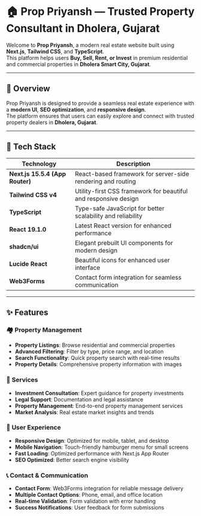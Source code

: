 # 🏠 Prop Priyansh — Trusted Property Consultant in Dholera, Gujarat

Welcome to **Prop Priyansh**, a modern real estate website built using **Next.js**, **Tailwind CSS**, and **TypeScript**.  
This platform helps users **Buy, Sell, Rent, or Invest** in premium residential and commercial properties in **Dholera Smart City, Gujarat**.

---

## 🌟 Overview

Prop Priyansh is designed to provide a seamless real estate experience with a **modern UI**, **SEO optimization**, and **responsive design**.  
The platform ensures that users can easily explore and connect with trusted property dealers in **Dholera, Gujarat**.

---

## 🚀 Tech Stack

| Technology | Description |
|-------------|-------------|
| **Next.js 15.5.4 (App Router)** | React-based framework for server-side rendering and routing |
| **Tailwind CSS v4** | Utility-first CSS framework for beautiful and responsive design |
| **TypeScript** | Type-safe JavaScript for better scalability and reliability |
| **React 19.1.0** | Latest React version for enhanced performance |
| **shadcn/ui** | Elegant prebuilt UI components for modern design |
| **Lucide React** | Beautiful icons for enhanced user interface |
| **Web3Forms** | Contact form integration for seamless communication |

---

## ✨ Features

### 🏘️ **Property Management**
- **Property Listings**: Browse residential and commercial properties
- **Advanced Filtering**: Filter by type, price range, and location
- **Search Functionality**: Quick property search with real-time results
- **Property Details**: Comprehensive property information with images

### 🔧 **Services**
- **Investment Consultation**: Expert guidance for property investments
- **Legal Support**: Documentation and legal assistance
- **Property Management**: End-to-end property management services
- **Market Analysis**: Real estate market insights and trends

### 📱 **User Experience**
- **Responsive Design**: Optimized for mobile, tablet, and desktop
- **Mobile Navigation**: Touch-friendly hamburger menu for small screens
- **Fast Loading**: Optimized performance with Next.js App Router
- **SEO Optimized**: Better search engine visibility

### 📞 **Contact & Communication**
- **Contact Form**: Web3Forms integration for reliable message delivery
- **Multiple Contact Options**: Phone, email, and office location
- **Real-time Validation**: Form validation with error handling
- **Success Notifications**: User feedback for form submissions


